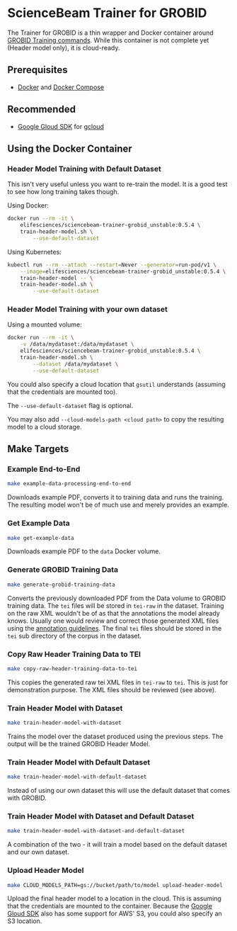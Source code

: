 # ScienceBeam Trainer for GROBID

The Trainer for GROBID is a thin wrapper and Docker container around [GROBID Training commands](https://grobid.readthedocs.io/en/latest/Training-the-models-of-Grobid/). While this container is not complete yet (Header model only), it is cloud-ready.

## Prerequisites

* [Docker](https://www.docker.com/) and [Docker Compose](https://docs.docker.com/compose/)

## Recommended

* [Google Gloud SDK](https://cloud.google.com/sdk/docs/) for [gcloud](https://cloud.google.com/sdk/gcloud/)

## Using the Docker Container

### Header Model Training with Default Dataset

This isn't very useful unless you want to re-train the model. It is a good test to see how long training takes though.

Using Docker:

```bash
docker run --rm -it \
    elifesciences/sciencebeam-trainer-grobid_unstable:0.5.4 \
    train-header-model.sh \
        --use-default-dataset
```

Using Kubernetes:

```bash
kubectl run --rm --attach --restart=Never --generator=run-pod/v1 \
    --image=elifesciences/sciencebeam-trainer-grobid_unstable:0.5.4 \
    train-header-model -- \
    train-header-model.sh \
        --use-default-dataset
```

### Header Model Training with your own dataset

Using a mounted volume:

```bash
docker run --rm -it \
    -v /data/mydataset:/data/mydataset \
    elifesciences/sciencebeam-trainer-grobid_unstable:0.5.4 \
    train-header-model.sh \
        --dataset /data/mydataset \
        --use-default-dataset
```

You could also specify a cloud location that `gsutil` understands (assuming that the credentials are mounted too).

The `--use-default-dataset` flag is optional.

You may also add `--cloud-models-path <cloud path>` to copy the resulting model to a cloud storage.

## Make Targets

### Example End-to-End

```bash
make example-data-processing-end-to-end
```

Downloads example PDF, converts it to training data and runs the training. The resulting model won't be of much use and merely provides an example.

### Get Example Data

```bash
make get-example-data
```

Downloads example PDF to the `data` Docker volume.

### Generate GROBID Training Data

```bash
make generate-grobid-training-data
```

Converts the previously downloaded PDF from the Data volume to GROBID training data. The `tei` files will be stored in `tei-raw` in the dataset. Training on the raw XML wouldn't be of as that the annotations the model already knows. Usually one would review and correct those generated XML files using the [annotation guidelines](https://grobid.readthedocs.io/en/latest/training/General-principles/). The final `tei` files should be stored in the `tei` sub directory of the corpus in the dataset.

### Copy Raw Header Training Data to TEI

```bash
make copy-raw-header-training-data-to-tei
```

This copies the generated raw tei XML files in `tei-raw` to `tei`. This is just for demonstration purpose. The XML files should be reviewed (see above).

### Train Header Model with Dataset

```bash
make train-header-model-with-dataset
```

Trains the model over the dataset produced using the previous steps. The output will be the trained GROBID Header Model.

### Train Header Model with Default Dataset

```bash
make train-header-model-with-default-dataset
```

Instead of using our own dataset this will use the default dataset that comes with GROBID.

### Train Header Model with Dataset and Default Dataset

```bash
make train-header-model-with-dataset-and-default-dataset
```

A combination of the two - it will train a model based on the default dataset and our own dataset.

### Upload Header Model

```bash
make CLOUD_MODELS_PATH=gs://bucket/path/to/model upload-header-model
```

Upload the final header model to a location in the cloud. This is assuming that the credentials are mounted to the container. Because the [Google Gloud SDK](https://cloud.google.com/sdk/docs/) also has some support for AWS' S3, you could also specify an S3 location.
